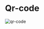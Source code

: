 # Qr-code 


![qr-code](https://user-images.githubusercontent.com/116138513/221256626-1914d629-f76c-4bce-a05f-64eceeb5bdde.PNG)
